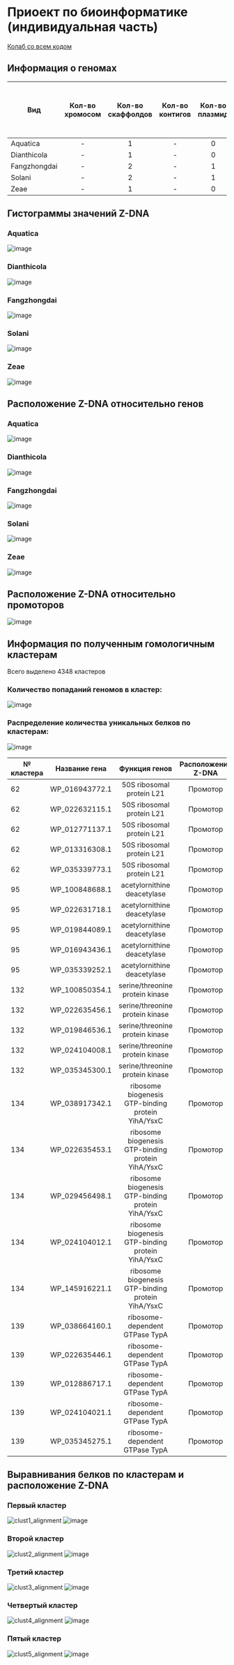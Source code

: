 # Приоект по биоинформатике (индивидуальная часть)

[Колаб со всем кодом](https://colab.research.google.com/drive/1r0bRuXLZR9j4nlHghVhj_w9_0ujJNb_R?usp=sharing)

## Информация о геномах
| Вид       | Кол-во хромосом | Кол-во скаффолдов | Кол-во контигов | Кол-во плазмид | Общая длина последовательностей | Кол-во аннотированных генов | Доля аннотированных генов в геноме | Кол-во участков с zh-score >500 | Общая длина участков с zh-score >500 |
| ------------- |:---------------:| :---------------:| :------------------:| :------------------:| :------------------:| :------------------:| :------------------:| :------------------:| :------------------:|
| Aquatica   |-|1|-|0|4501560|4082|86.86%|26934|289572|
| Dianthicola   |-|1|-|0|4909058|4453|86.52%|31583|334317|
| Fangzhongdai   |-|2|-|1|5027163|4449|86.95%|35246|372150|
| Solani   |-|2|-|1|4918850|4332|87.87%|32511|343881|
| Zeae   |-|1|-|0|4740052|4216|86.46%|20219|216063|

## Гистограммы значений Z-DNA
### Aquatica
![image](https://user-images.githubusercontent.com/61655850/173865380-78aa530b-ccf4-4986-b711-57df3ad16aac.png)
### Dianthicola
![image](https://user-images.githubusercontent.com/61655850/173865449-a05d98ad-0eb1-4fb5-8f6f-ab561d8bdeaf.png)
### Fangzhongdai
![image](https://user-images.githubusercontent.com/61655850/173865542-eab291d7-b88c-4ebd-9a45-63e6dce01bc5.png)
### Solani
![image](https://user-images.githubusercontent.com/61655850/173865583-81dd9e63-146d-4e42-862a-da12e8ef6094.png)
### Zeae
![image](https://user-images.githubusercontent.com/61655850/173865648-2e92f802-98be-45b9-82c6-bd954d7187b6.png)


## Расположение Z-DNA относительно генов
### Aquatica
![image](https://user-images.githubusercontent.com/61655850/173858900-0ab38321-980a-43a2-b84e-202ac6fdc0b7.png)
### Dianthicola
![image](https://user-images.githubusercontent.com/61655850/173858979-d07a41e8-367f-475b-82c8-7e59b0749c70.png)
### Fangzhongdai
![image](https://user-images.githubusercontent.com/61655850/173859078-4e23ecaa-074c-4004-b9b1-0bd2137b8a8d.png)
### Solani
![image](https://user-images.githubusercontent.com/61655850/173859144-7eae5ec3-1b6e-4bfd-84a9-36adec16c457.png)
### Zeae
![image](https://user-images.githubusercontent.com/61655850/173859200-a97abad2-6e19-4f7d-b539-365155bd6dc1.png)

## Расположение Z-DNA относительно промоторов
![image](https://user-images.githubusercontent.com/61655850/173859326-3ed7f540-b4df-43b5-a4af-b81de7559028.png)

## Информация по полученным гомологичным кластерам
Всего выделено 4348 кластеров

### Количество попаданий геномов в кластер:
![image](https://user-images.githubusercontent.com/61655850/173917885-f3bfe337-2c94-424e-86bb-029d70bdac4f.png)

### Распределение количества уникальных белков по кластерам:
![image](https://user-images.githubusercontent.com/61655850/173917992-2ee7e004-783c-45f1-93a4-6c955d37510b.png)

|№ кластера|Название гена|Функция генов|Расположение Z-DNA|Z-Score|
|---|:---:|:---:|:---:|:---:|
|62|WP_016943772.1|50S ribosomal protein L21|Промотор|883.5764|
|62|WP_022632115.1|50S ribosomal protein L21|Промотор|883.5764|
|62|WP_012771137.1|50S ribosomal protein L21|Промотор|883.5764|
|62|WP_013316308.1|50S ribosomal protein L21|Промотор|883.5764|
|62|WP_035339773.1|50S ribosomal protein L21|Промотор|883.5764|
|95|WP_100848688.1|acetylornithine deacetylase|Промотор|980.8116|
|95|WP_022631718.1|acetylornithine deacetylase|Промотор|980.8116|
|95|WP_019844089.1|acetylornithine deacetylase|Промотор|3428.529|
|95|WP_016943436.1|acetylornithine deacetylase|Промотор|3428.529|
|95|WP_035339252.1|acetylornithine deacetylase|Промотор|2752.447|
|132|WP_100850354.1|serine/threonine protein kinase|Промотор|1122.597|
|132|WP_022635456.1|serine/threonine protein kinase|Промотор|1122.597|
|132|WP_019846536.1|serine/threonine protein kinase|Промотор|2945.877|
|132|WP_024104008.1|serine/threonine protein kinase|Промотор|1122.597|
|132|WP_035345300.1|serine/threonine protein kinase|Промотор|2945.877|
|134|WP_038917342.1|ribosome biogenesis GTP-binding protein YihA/YsxC|Промотор|883.5764|
|134|WP_022635453.1|ribosome biogenesis GTP-binding protein YihA/YsxC|Промотор|883.5764|
|134|WP_029456498.1|ribosome biogenesis GTP-binding protein YihA/YsxC|Промотор|883.5764|
|134|WP_024104012.1|ribosome biogenesis GTP-binding protein YihA/YsxC|Промотор|883.5764|
|134|WP_145916221.1|ribosome biogenesis GTP-binding protein YihA/YsxC|Промотор|883.5764|
|139|WP_038664160.1|ribosome-dependent GTPase TypA|Промотор|883.5764, 783.823|
|139|WP_022635446.1|ribosome-dependent GTPase TypA|Промотор|883.5764|
|139|WP_012886717.1|ribosome-dependent GTPase TypA|Промотор|883.5764, 783.823|
|139|WP_024104021.1|ribosome-dependent GTPase TypA|Промотор|883.5764, 783.823|
|139|WP_035345275.1|ribosome-dependent GTPase TypA|Промотор|883.5764, 783.823|

## Выравнивания белков по кластерам и расположение Z-DNA
### Первый кластер
![clust1_alignment](https://user-images.githubusercontent.com/61655850/173920298-612cc9ce-5670-4dee-8d01-bdbf58d32d7f.png)
![image](https://user-images.githubusercontent.com/61655850/173920434-89e700d4-2565-4cdd-a72d-bd17230c8627.png)
### Второй кластер
![clust2_alignment](https://user-images.githubusercontent.com/61655850/173920457-ffab5254-40ae-446b-a83f-00c310781dea.png)
![image](https://user-images.githubusercontent.com/61655850/173920491-0afa751e-534b-400e-98dc-a6a595a98b12.png)
### Третий кластер
![clust3_alignment](https://user-images.githubusercontent.com/61655850/173920549-2bfc4d37-276c-4641-b7ea-6bd430ca7dc7.png)
![image](https://user-images.githubusercontent.com/61655850/173920592-12dc2b52-77e0-46af-a3f7-241380f82f56.png)
### Четвертый кластер
![clust4_alignment](https://user-images.githubusercontent.com/61655850/173920668-ff9b1073-98bc-48fe-9929-44bcdc22811d.png)
![image](https://user-images.githubusercontent.com/61655850/173920694-83d6f1b0-892e-494c-a73f-e028fdb2185f.png)
### Пятый кластер
![clust5_alignment](https://user-images.githubusercontent.com/61655850/173920728-fb44de86-6b02-41a2-8efd-a9aef4f0ad6b.png)
![image](https://user-images.githubusercontent.com/61655850/173920748-8981a553-ab2b-4886-a9c7-a741922deb71.png)

